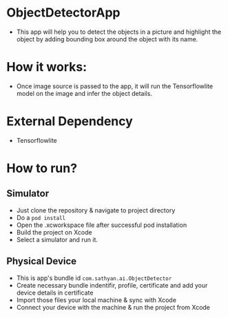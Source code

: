 # ObjectDetectorApp
- This app will help you to detect the objects in a picture and highlight the object by adding bounding box around the object with its name.
# How it works:
- Once image source is passed to the app, it will run the Tensorflowlite model on the image and infer the object details.
# External Dependency
- Tensorflowlite
# How to run?
## Simulator
- Just clone the repository & navigate to project directory
- Do a `pod install` 
- Open the .xcworkspace file after successful pod installation
- Build the project on Xcode
- Select a simulator and run it.
## Physical Device
- This is app's bundle id `com.sathyan.ai.ObjectDetector`
- Create necessary bundle indentifir, profile, certificate and add your device details in certificate
- Import those files your local machine & sync with Xcode
- Connect your device with the machine & run the project from Xcode
